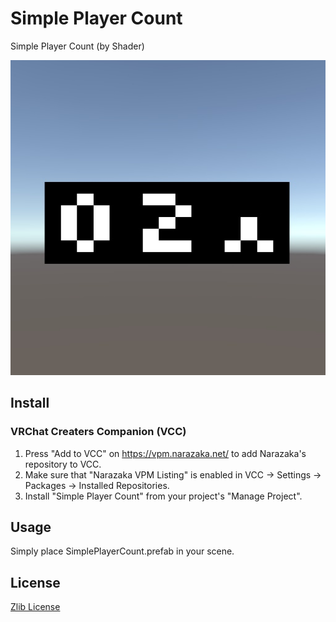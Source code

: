 # Simple Player Count

Simple Player Count (by Shader)

![scene preview](doc~/SimplePlayerCountPreview.jpg)

## Install

### VRChat Creaters Companion (VCC)

1. Press "Add to VCC" on https://vpm.narazaka.net/ to add Narazaka's repository to VCC.
2. Make sure that "Narazaka VPM Listing" is enabled in VCC -> Settings -> Packages -> Installed Repositories.
3. Install "Simple Player Count" from your project's "Manage Project".

## Usage

Simply place SimplePlayerCount.prefab in your scene.

## License

[Zlib License](LICENSE.txt)
